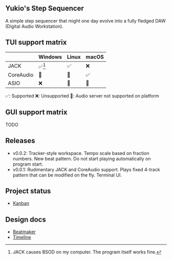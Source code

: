## Yukio's Step Sequencer

A simple step sequencer that might one day evolve into a fully fledged DAW (Digital Audio Workstation).

## TUI support matrix

||Windows|Linux|macOS|
|--|--|--|--|
|JACK|✅[^1]|✅|❌|
|CoreAudio|🛑|🛑|✅|
|ASIO|❌|🛑|🛑|

✅: Supported
❌: Unsupported
🛑: Audio server not supported on platform

[^1]: JACK causes BSOD on my computer. The program itself works fine.
[^2]: Untested.

## GUI support matrix

TODO

## Releases

* v0.0.2: Tracker-style workspace. Tempo scale based on fraction numbers. New beat pattern. Do not start playing automatically on program start.
* v0.0.1: Rudimentary JACK and CoreAudio support. Plays fixed 4-track pattern that can be modified on the fly. Terminal UI.

## Project status

* [Kanban](https://github.com/users/y-usuzumi/projects/1/views/1)

## Design docs

* [Beatmaker](docs/Beatmaker.md)
* [Timeline](docs/Timeline.md)